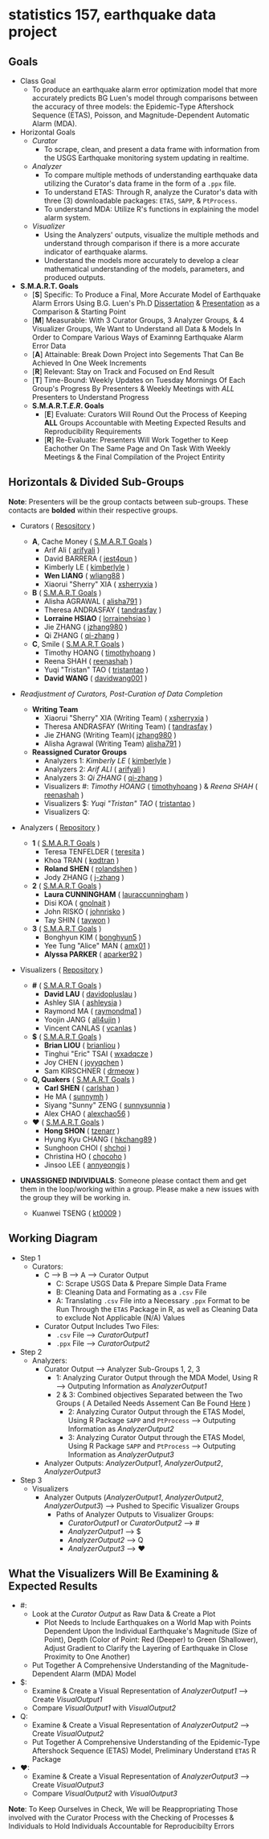 statistics 157, earthquake data project
=====

Goals
-----
  - Class Goal
    - To produce an earthquake alarm error optimization model that more accurately predicts BG Luen's model through comparisons between the accuracy of three models: the Epidemic-Type Aftershock Sequence (ETAS), Poisson, and Magnitude-Dependent Automatic Alarm (MDA).
  - Horizontal Goals
    - _Curator_
      - To scrape, clean, and present a data frame with information from the USGS Earthquake monitoring system updating in realtime.
    - _Analyzer_
      - To compare multiple methods of understanding earthquake data utilizing the Curator's data frame in the form of a `.ppx` file.
      - To understand ETAS: Through R, analyze the Curator's data with three (3) downloadable packages: `ETAS`, `SAPP`, & `PtProcess`.
      - To understand MDA: Utilize R's functions in explaining the model alarm system.
    - _Visualizer_
      - Using the Analyzers' outputs, visualize the multiple methods and understand through comparison if there is a more accurate indicator of earthquake alarms.
      - Understand the models more accurately to develop a clear mathematical understanding of the models, parameters, and produced outputs.  
  - **S.M.A.R.T. Goals**
    - [**S**] Specific: To Produce a Final, More Accurate Model of Earthquake Alarm Errors Using B.G. Luen's Ph.D [Dissertation](https://github.com/j-zhang/analyzers/blob/master/resources/luen_paper.pdf) & [Presentation](http://www.stat.berkeley.edu/%7Ebradluen/slides.pdf) as a Comparison & Starting Point
    - [**M**] Measurable: With 3 Curator Groups, 3 Analyzer Groups, & 4 Visualizer Groups, We Want to Understand all Data & Models In Order to Compare Various Ways of Examinng Earthquake Alarm Error Data
    - [**A**] Attainable: Break Down Project into Segements That Can Be Achieved In One Week Increments
    - [**R**] Relevant: Stay on Track and Focused on End Result
    - [**T**] Time-Bound: Weekly Updates on Tuesday Mornings Of Each Group's Progress By Presenters & Weekly Meetings with _ALL_ Presenters to Understand Progress
    - **S.M.A.R.T._E_._R_. Goals**
      - [**E**] Evaluate: Curators Will Round Out the Process of Keeping **ALL** Groups Accountable with Meeting Expected Results and Reproducibility Requirements
      - [**R**] Re-Evaluate: Presenters Will Work Together to Keep Eachother On The Same Page and On Task With Weekly Meetings & the Final Compilation of the Project Entirity

Horizontals & Divided Sub-Groups
-----
**Note**: Presenters will be the group contacts between sub-groups.  These contacts are **bolded** within their respective groups.
- Curators ( [Resository](https://github.com/stat157/data-curators) )
  - **A**, Cache Money ( [S.M.A.R.T Goals](https://github.com/wliang88/Earthquake-Curators/blob/master/README.md) )
    - Arif Ali                ( [arifyali](https://github.com/arifyali) )
    - David BARRERA           ( [jest4pun](https://github.com/jest4pun) )
    - Kimberly LE             ( [kimberlyle](https://github.com/kimberlyle) )
    - **Wen LIANG**               ( [wliang88](https://github.com/wliang88) )
    - Xiaorui "Sherry" XIA    ( [xsherryxia](https://github.com/xsherryxia) )
  - **B** ( [S.M.A.R.T Goals](https://github.com/stat157/presenters/issues/10) )
    - Alisha AGRAWAL          ( [alisha791](https://github.com/alisha791) )
    - Theresa ANDRASFAY       ( [tandrasfay](https://github.com/tandrasfay) )
    - **Lorraine HSIAO**          ( [lorrainehsiao](https://github.com/lorrainehsiao) )
    - Jie ZHANG               ( [jzhang980](https://github.com/jzhang980) )
    - Qi ZHANG                ( [qi-zhang](https://github.com/qi-zhang) )
  - **C**, Smile ( [S.M.A.R.T Goals](https://github.com/stat157/background/issues/25) )
    - Timothy HOANG           ( [timothyhoang](https://github.com/timothyhoang) )
    - Reena SHAH              ( [reenashah](https://github.com/reenashah) )
    - Yuqi "Tristan" TAO                ( [tristantao](https://github.com/tristantao) )
    - **David WANG**              ( [davidwang001](https://github.com/davidwang001) )

- _Readjustment of Curators, Post-Curation of Data Completion_
  - **Writing Team**
    - Xiaorui "Sherry" XIA (Writing Team)    ( [xsherryxia](https://github.com/xsherryxia) )
    - Theresa ANDRASFAY (Writing Team) ( [tandrasfay](https://github.com/tandrasfay) )
    - Jie ZHANG (Writing Team)( [jzhang980](https://github.com/jzhang980) )
    - Alisha Agrawal (Writing Team) [alisha791](https://github.com/alisha791) )
  - **Reassigned Curator Groups**
    - Analyzers 1: _Kimberly LE_      ( [kimberlyle](https://github.com/kimberlyle) )
    - Analyzers 2: _Arif ALI_         ( [arifyali](https://github.com/arifyali) )
    - Analyzers 3: _Qi ZHANG_         ( [qi-zhang](https://github.com/qi-zhang) )
    - Visualizers #: _Timothy HOANG_    ( [timothyhoang](https://github.com/timothyhoang) ) &  _Reena SHAH_       ( [reenashah](https://github.com/reenashah) )
    - Visualizers $: _Yuqi "Tristan" TAO_ ( [tristantao](https://github.com/tristantao) )
    - Visualizers Q: 

- Analyzers ( [Repository](https://github.com/stat157/analyzers) )
  - **1**  ( [S.M.A.R.T Goals](https://github.com/stat157/background/issues/13) )
    - Teresa TENFELDER        ( [teresita](https://github.com/teresita) )
    - Khoa TRAN               ( [kqdtran](https://github.com/kqdtran) )
    - **Roland SHEN**              ( [rolandshen](https://github.com/rolandshen) )
    - Jody ZHANG              ( [j-zhang](https://github.com/j-zhang) )
  - **2** ( [S.M.A.R.T Goals](https://github.com/stat157/background/issues/24) )
    - **Laura CUNNINGHAM**        ( [lauraccunningham](https://github.com/lauraccunningham) )
    - Disi KOA                ( [gnolnait](https://github.com/gnolnait) )
    - John RISKO              ( [johnrisko](https://github.com/johnrisko) )
    - Tay SHIN                ( [taywon](https://github.com/taywon) )
  - **3** ( [S.M.A.R.T Goals](https://github.com/stat157/background/issues/23) )
    - Bonghyun KIM            ( [bonghyun5](https://github.com/bonghyun5) )
    - Yee Tung "Alice" MAN    ( [amx01](https://github.com/amx01) )
    - **Alyssa PARKER**           ( [aparker92](https://github.com/aparker92) )

- Visualizers ( [Repository](https://github.com/stat157/visualizers) )
  - **#**  ( [S.M.A.R.T Goals]() )
    - **David LAU**               ( [davidopluslau](https://github.com/davidopluslau) )
    - Ashley SIA              ( [ashleysia](https://github.com/ashleysia) )
    - Raymond MA              ( [raymondma1](https://github.com/raymondma1) )
    - Yoojin JANG             ( [all4ujin](https://github.com/all4ujin) )
    - Vincent CANLAS          ( [vcanlas](https://github.com/vcanlas) )
  - **$** ( [S.M.A.R.T Goals](https://github.com/joyyqchen/EarthquakeProject.Team-Chen.Kirschner.Liou.Tsai) )
    - **Brian LIOU**              ( [brianliou](https://github.com/brianliou) )
    - Tinghui "Eric" TSAI     ( [wxadqcze](https://github.com/wxadqcze) )
    - Joy CHEN                ( [joyyqchen](https://github.com/joyyqchen) )
    - Sam KIRSCHNER           ( [drmeow](https://github.com/drmeow) )
  - **Q, Quakers** ( [S.M.A.R.T Goals](https://github.com/SunnySunnia/TheQuakers/blob/master/README.md) )
    - **Carl SHEN**               ( [carlshan](https://github.com/carlshan) )
    - He MA                   ( [sunnymh](https://github.com/sunnymh) )
    - Siyang "Sunny" ZENG     ( [sunnysunnia](https://github.com/sunnysunnia) )
    - Alex CHAO               ( [alexchao56](https://github.com/alexchao56) )
  - **❤** ( [S.M.A.R.T Goals](https://github.com/stat157/background/issues/22) )
    - **Hong SHON**               ( [tzenarr](https://github.com/tzenarr) )
    - Hyung Kyu CHANG         ( [hkchang89](https://github.com/hkchang89) )
    - Sunghoon CHOI           ( [shchoi](https://github.com/schoi) )
    - Christina HO            ( [chocoho](https://github.com/chocoho) )
    - Jinsoo LEE              ( [annyeongjs](https://github.com/annyeongjs) )

- **UNASSIGNED INDIVIDUALS**: Someone please contact them and get them in the loop/working within a group.  Please make a new issues with the group they will be working in.
    - Kuanwei TSENG           ( [kt0009](https://github.com/kt0009) )

Working Diagram
-----
- Step 1
  - Curators:
      - C --> B --> A --> Curator Output
        - C: Scrape USGS Data & Prepare Simple Data Frame
        - B: Cleaning Data and Formating as a `.csv` File
        - A: Translating `.csv` File into a Necessary `.ppx` Format to be Run Through the `ETAS` Package in R, as well as Cleaning Data to exclude Not Applicable (N/A) Values
      - Curator Output Includes Two Files: 
        - `.csv` File --> _CuratorOutput1_
        - `.ppx` File --> _CuratorOutput2_
- Step 2
  - Analyzers:
      - Curator Output --> Analyzer Sub-Groups 1, 2, 3
        - 1: Analyzing Curator Output through the MDA Model, Using R --> Outputing Information as _AnalyzerOutput1_
        - 2 & 3: Combined objectives Separated between the Two Groups ( A Detailed Needs Assement Can Be Found [Here](https://github.com/stat157/background/issues/26) )
          - 2: Analyzing Curator Output through the ETAS Model, Using R Package `SAPP` and `PtProcess` --> Outputing Information as _AnalyzerOutput2_
          - 3: Analyzing Curator Output through the ETAS Model, Using R Package `SAPP` and `PtProcess` --> Outputing Information as _AnalyzerOutput3_
      - Analyzer Outputs: _AnalyzerOutput1_, _AnalyzerOutput2_, _AnalyzerOutput3_
- Step 3
  - Visualizers
      - Analyzer Outputs (_AnalyzerOutput1_, _AnalyzerOutput2_, _AnalyzerOutput3_) --> Pushed to Specific Visualizer Groups
        - Paths of Analyzer Outputs to Visualizer Groups:
          - _CuratorOutput1_ or _CuratorOutput2_ --> #
          - _AnalyzerOutput1_ --> $ 
          - _AnalyzerOutput2_ --> Q
          - _AnalyzerOutput3_ --> ❤

What the Visualizers Will Be Examining & Expected Results
-----
  - #: 
    - Look at the _Curator Output_ as Raw Data & Create a Plot
      - Plot Needs to Include Earthquakes on a World Map with Points Dependent Upon the Individual Earthquake's Magnitude (Size of Point), Depth (Color of Point: Red (Deeper) to Green (Shallower), Adjust Gradient to Clarify the Layering of Earthquake in Close Proximity to One Another)
    - Put Together A Comprehensive Understanding of the Magnitude-Dependent Alarm (MDA) Model
  - $: 
    - Examine & Create a Visual Representation of _AnalyzerOutput1_ --> Create _VisualOutput1_
    - Compare _VisualOutput1_ with _VisualOutput2_
  - Q: 
    - Examine & Create a Visual Representation of _AnalyzerOutput2_ --> Create _VisualOutput2_
    - Put Together A Comprehensive Understanding of the Epidemic-Type Aftershock Sequence (ETAS) Model, Preliminary Understand `ETAS` R Package
  - ❤: 
    - Examine & Create a Visual Representation of _AnalyzerOutput3_ --> Create _VisualOutput3_
    - Compare _VisualOutput2_ with _VisualOutput3_

**Note**: To Keep Ourselves in Check, We will be Reappropriating Those involved with the Curator Process with the Checking of Processes & Individuals to Hold Individuals Accountable for Reproducibilty Errors
